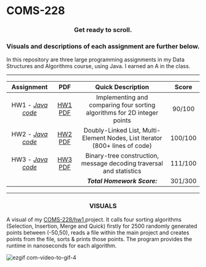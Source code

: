 # COMS-228


<h3><p align="center">Get ready to scroll.</p> </h3>
<h3><p align="center">Visuals and descriptions of each assignment are further below.</p> </h3>


In this repository are three large programming assignments in my Data Structures and Algorithms course, using Java. I earned an A in the class.

___________

| **Assignment** | **PDF** | **Quick Description** |**Score** 
| :-------------: | :-------------: | :-------------: | :-------------: |
| HW1 - <a href="https://github.com/mccnick/COMS-228/tree/main/src/edu/iastate/cs228/hw1">*Java code*</a> | <a href="https://github.com/mccnick/COMS-228/files/12035587/HW1Su2023.2.pdf">HW1 PDF</a> | Implementing and comparing four sorting algorithms for 2D integer points | 90/100 |
| HW2 - <a href="https://github.com/mccnick/COMS-228/blob/main/src/edu/iastate/cs228/hw2/StoutList.java">*Java code*</a> | <a href="https://github.com/mccnick/COMS-228/files/12035588/HW2Su2023.pdf">HW2 PDF</a> | Doubly-Linked List, Multi-Element Nodes, List Iterator (800+ lines of code) | 100/100 |
| HW3 - <a href="https://github.com/mccnick/COMS-228/blob/main/src/edu/iastate/cs228/hw3/MsgTree.java">*Java code*</a> | <a href="https://github.com/mccnick/COMS-228/files/12035589/HW3Su2023.1.pdf">HW3 PDF</a> | Binary-tree construction, message decoding traversal and statistics | 111/100 |
|  | | <b><i>Total Homework Score:</i></b> | 301/300 |










___________

<h3><p align="center"> VISUALS </p> </h3>

A visual of my <a href="https://github.com/mccnick/COMS-228/tree/main/src/edu/iastate/cs228/hw1"> COMS-228/hw1 </a> project. It calls four sorting algorithms (Selection, Insertion, Merge and Quick) firstly for 2500 randomly generated points between (-50,50), reads a file within the main project and creates points from the file, sorts & prints those points. The program provides the runtime in nanoseconds for each algorithm.

![ezgif com-video-to-gif-4](https://github.com/mccnick/COMS-228/assets/91184284/3ef76668-03c0-4715-ab7e-664b561c23fc)
